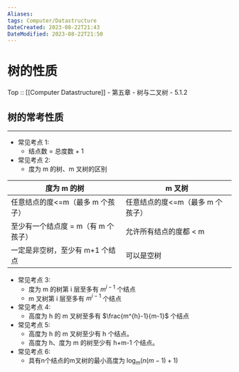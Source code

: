 ```yaml
---
Aliases: 
tags: Computer/Datastructure 
DateCreated: 2023-08-22T21:43
DateModified: 2023-08-22T21:50
---
```

# 树的性质

Top :: [[Computer Datastructure]] - 第五章 - 树与二叉树 - 5.1.2

## 树的常考性质
---
- 常见考点 1:
	- 结点数 = 总度数 + 1
- 常见考点 2:
	- 度为 m 的树、m 叉树的区别

| 度为 m 的树                         | m 叉树                          |
| --------------------------------- | ------------------------------ |
| 任意结点的度<=m（最多 m 个孩子）| 任意结点的度<=m（最多 m 个孩子）|
| 至少有一个结点度 = m（有 m 个孩子）| 允许所有结点的度都 < m         |
| 一定是非空树，至少有 m+1 个结点   | 可以是空树                               |

- 常见考点 3:
	- 度为 m 的树第 i 层至多有 $m^{i-1}$ 个结点
	- m 叉树第 i 层至多有 $m^{i-1}$ 个结点
- 常见考点 4:
	- 高度为 h 的 m 叉树至多有 $\frac{m^{h}-1}{m-1}$ 个结点
- 常见考点 5:
	- 高度为 h 的 m 叉树至少有 h 个结点。
	- 高度为 h、度为 m 的树至少有 h+m-1 个结点。
- 常见考点 6:
	- 具有n个结点的m叉树的最小高度为 $\log_{m}(n(m-1)+1)$
